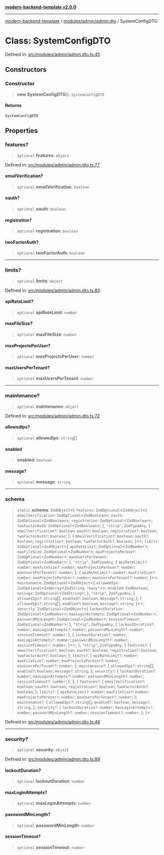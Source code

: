 [**modern-backend-template v2.0.0**](../../../../README.md)

***

[modern-backend-template](../../../../modules.md) / [modules/admin/admin.dto](../README.md) / SystemConfigDTO

# Class: SystemConfigDTO

Defined in: [src/modules/admin/admin.dto.ts:45](https://github.com/maemreyo/saas-4cus-nodejs/blob/2a5b3f3aa11335dfa561e80e1feabb8e6084261e/src/modules/admin/admin.dto.ts#L45)

## Constructors

### Constructor

> **new SystemConfigDTO**(): `SystemConfigDTO`

#### Returns

`SystemConfigDTO`

## Properties

### features?

> `optional` **features**: `object`

Defined in: [src/modules/admin/admin.dto.ts:77](https://github.com/maemreyo/saas-4cus-nodejs/blob/2a5b3f3aa11335dfa561e80e1feabb8e6084261e/src/modules/admin/admin.dto.ts#L77)

#### emailVerification?

> `optional` **emailVerification**: `boolean`

#### oauth?

> `optional` **oauth**: `boolean`

#### registration?

> `optional` **registration**: `boolean`

#### twoFactorAuth?

> `optional` **twoFactorAuth**: `boolean`

***

### limits?

> `optional` **limits**: `object`

Defined in: [src/modules/admin/admin.dto.ts:83](https://github.com/maemreyo/saas-4cus-nodejs/blob/2a5b3f3aa11335dfa561e80e1feabb8e6084261e/src/modules/admin/admin.dto.ts#L83)

#### apiRateLimit?

> `optional` **apiRateLimit**: `number`

#### maxFileSize?

> `optional` **maxFileSize**: `number`

#### maxProjectsPerUser?

> `optional` **maxProjectsPerUser**: `number`

#### maxUsersPerTenant?

> `optional` **maxUsersPerTenant**: `number`

***

### maintenance?

> `optional` **maintenance**: `object`

Defined in: [src/modules/admin/admin.dto.ts:72](https://github.com/maemreyo/saas-4cus-nodejs/blob/2a5b3f3aa11335dfa561e80e1feabb8e6084261e/src/modules/admin/admin.dto.ts#L72)

#### allowedIps?

> `optional` **allowedIps**: `string`[]

#### enabled

> **enabled**: `boolean`

#### message?

> `optional` **message**: `string`

***

### schema

> `static` **schema**: `ZodObject`\<\{ `features`: `ZodOptional`\<`ZodObject`\<\{ `emailVerification`: `ZodOptional`\<`ZodBoolean`\>; `oauth`: `ZodOptional`\<`ZodBoolean`\>; `registration`: `ZodOptional`\<`ZodBoolean`\>; `twoFactorAuth`: `ZodOptional`\<`ZodBoolean`\>; \}, `"strip"`, `ZodTypeAny`, \{ `emailVerification?`: `boolean`; `oauth?`: `boolean`; `registration?`: `boolean`; `twoFactorAuth?`: `boolean`; \}, \{ `emailVerification?`: `boolean`; `oauth?`: `boolean`; `registration?`: `boolean`; `twoFactorAuth?`: `boolean`; \}\>\>; `limits`: `ZodOptional`\<`ZodObject`\<\{ `apiRateLimit`: `ZodOptional`\<`ZodNumber`\>; `maxFileSize`: `ZodOptional`\<`ZodNumber`\>; `maxProjectsPerUser`: `ZodOptional`\<`ZodNumber`\>; `maxUsersPerTenant`: `ZodOptional`\<`ZodNumber`\>; \}, `"strip"`, `ZodTypeAny`, \{ `apiRateLimit?`: `number`; `maxFileSize?`: `number`; `maxProjectsPerUser?`: `number`; `maxUsersPerTenant?`: `number`; \}, \{ `apiRateLimit?`: `number`; `maxFileSize?`: `number`; `maxProjectsPerUser?`: `number`; `maxUsersPerTenant?`: `number`; \}\>\>; `maintenance`: `ZodOptional`\<`ZodObject`\<\{ `allowedIps`: `ZodOptional`\<`ZodArray`\<`ZodString`, `"many"`\>\>; `enabled`: `ZodBoolean`; `message`: `ZodOptional`\<`ZodString`\>; \}, `"strip"`, `ZodTypeAny`, \{ `allowedIps?`: `string`[]; `enabled?`: `boolean`; `message?`: `string`; \}, \{ `allowedIps?`: `string`[]; `enabled?`: `boolean`; `message?`: `string`; \}\>\>; `security`: `ZodOptional`\<`ZodObject`\<\{ `lockoutDuration`: `ZodOptional`\<`ZodNumber`\>; `maxLoginAttempts`: `ZodOptional`\<`ZodNumber`\>; `passwordMinLength`: `ZodOptional`\<`ZodNumber`\>; `sessionTimeout`: `ZodOptional`\<`ZodNumber`\>; \}, `"strip"`, `ZodTypeAny`, \{ `lockoutDuration?`: `number`; `maxLoginAttempts?`: `number`; `passwordMinLength?`: `number`; `sessionTimeout?`: `number`; \}, \{ `lockoutDuration?`: `number`; `maxLoginAttempts?`: `number`; `passwordMinLength?`: `number`; `sessionTimeout?`: `number`; \}\>\>; \}, `"strip"`, `ZodTypeAny`, \{ `features?`: \{ `emailVerification?`: `boolean`; `oauth?`: `boolean`; `registration?`: `boolean`; `twoFactorAuth?`: `boolean`; \}; `limits?`: \{ `apiRateLimit?`: `number`; `maxFileSize?`: `number`; `maxProjectsPerUser?`: `number`; `maxUsersPerTenant?`: `number`; \}; `maintenance?`: \{ `allowedIps?`: `string`[]; `enabled?`: `boolean`; `message?`: `string`; \}; `security?`: \{ `lockoutDuration?`: `number`; `maxLoginAttempts?`: `number`; `passwordMinLength?`: `number`; `sessionTimeout?`: `number`; \}; \}, \{ `features?`: \{ `emailVerification?`: `boolean`; `oauth?`: `boolean`; `registration?`: `boolean`; `twoFactorAuth?`: `boolean`; \}; `limits?`: \{ `apiRateLimit?`: `number`; `maxFileSize?`: `number`; `maxProjectsPerUser?`: `number`; `maxUsersPerTenant?`: `number`; \}; `maintenance?`: \{ `allowedIps?`: `string`[]; `enabled?`: `boolean`; `message?`: `string`; \}; `security?`: \{ `lockoutDuration?`: `number`; `maxLoginAttempts?`: `number`; `passwordMinLength?`: `number`; `sessionTimeout?`: `number`; \}; \}\>

Defined in: [src/modules/admin/admin.dto.ts:46](https://github.com/maemreyo/saas-4cus-nodejs/blob/2a5b3f3aa11335dfa561e80e1feabb8e6084261e/src/modules/admin/admin.dto.ts#L46)

***

### security?

> `optional` **security**: `object`

Defined in: [src/modules/admin/admin.dto.ts:89](https://github.com/maemreyo/saas-4cus-nodejs/blob/2a5b3f3aa11335dfa561e80e1feabb8e6084261e/src/modules/admin/admin.dto.ts#L89)

#### lockoutDuration?

> `optional` **lockoutDuration**: `number`

#### maxLoginAttempts?

> `optional` **maxLoginAttempts**: `number`

#### passwordMinLength?

> `optional` **passwordMinLength**: `number`

#### sessionTimeout?

> `optional` **sessionTimeout**: `number`
